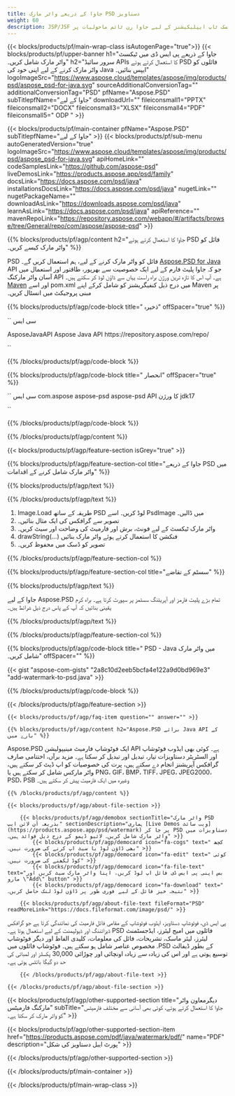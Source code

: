 ```yaml
---
title: جاوا کے ذریعے واٹر مارک PSD دستاویز
weight: 60
description: JSP/JSF ایپلیکیشن اور ڈیسک ٹاپ ایپلیکیشنز کے لیے جاوا رن ٹائم ماحولیات پر PSD فائل میں واٹر مارک شامل کرنے یا ہٹانے کے لیے جاوا کا نمونہ کوڈ۔
---
```


{{< blocks/products/pf/main-wrap-class isAutogenPage="true">}}
{{< blocks/products/pf/upper-banner h1="جاوا کے ذریعے پی ایس ڈی میں ٹیکسٹ واٹر مارک شامل کریں۔" h2="سرور سائیڈ APIs کا استعمال کرتے ہوئے PSD فائلوں کو واٹر مارک کرنے کے لیے اپنی خود کی Java ایپس بنائیں۔" logoImageSrc="https://www.aspose.cloud/templates/aspose/img/products/psd/aspose_psd-for-java.svg" sourceAdditionalConversionTag="" additionalConversionTag="PSD" pfName="Aspose.PSD" subTitlepfName="جاوا کے لیے" downloadUrl="" fileiconsmall1="PPTX" fileiconsmall2="DOCX" fileiconsmall3="XLSX" fileiconsmall4="PDF" fileiconsmall5=" ODP " >}}

{{< blocks/products/pf/main-container pfName="Aspose.PSD" subTitlepfName="جاوا کے لیے" >}}
{{< blocks/products/pf/sub-menu autoGeneratedVersion="true" logoImageSrc="https://www.aspose.cloud/templates/aspose/img/products/psd/aspose_psd-for-java.svg" apiHomeLink="" codeSamplesLink="https://github.com/aspose-psd" liveDemosLink="https://products.aspose.app/psd/family" docsLink="https://docs.aspose.com/psd/java" installationsDocsLink="https://docs.aspose.com/psd/java" nugetLink="" nugetPackageName="" downloadAsLink="https://downloads.aspose.com/psd/java" learnAsLink="https://docs.aspose.com/psd/java" apiReference="" mavenRepoLink="https://repository.aspose.com/webapp/#/artifacts/browse/tree/General/repo/com/aspose/aspose-psd" >}}

{{% blocks/products/pf/agp/content h2="جاوا کا استعمال کرتے ہوئے PSD فائل کو واٹر مارک کیسے کریں۔" %}}

 PSD فائل کو واٹر مارک کرنے کے لیے، ہم استعمال کریں گے۔
 [Aspose.PSD for Java](https://products.aspose.com/psd/java)
 API جو کہ جاوا پلیٹ فارم کے لیے ایک خصوصیت سے بھرپور، طاقتور اور استعمال میں آسان واٹر مارکنگ API ہے۔ آپ اس کا تازہ ترین ورژن براہ راست یہاں سے ڈاؤن لوڈ کر سکتے ہیں۔
 [Maven](https://repository.aspose.com/webapp/#/artifacts/browse/tree/General/repo/com/aspose/aspose-psd)
 اور اسے pom.xml میں درج ذیل کنفیگریشنز کو شامل کرکے اپنے Maven پر مبنی پروجیکٹ میں انسٹال کریں۔

{{% blocks/products/pf/agp/code-block title=" ذخیرہ" offSpacer="true" %}}

`` سی ایس

<repository>
<id>AsposeJavaAPI</id>
<name> Aspose Java API</name>
<url>https://repository.aspose.com/repo/</url>
</repository>

``

{{% /blocks/products/pf/agp/code-block %}}

{{% blocks/products/pf/agp/code-block title=" انحصار" offSpacer="true" %}}

`` سی ایس
<dependency>
<groupId>com.aspose</groupId>
<artifactId>aspose-psd
aspose-psd API کا</artifactId>
<version> ورژن</version>
<classifier>jdk17</classifier>
</dependency>

``

{{% /blocks/products/pf/agp/code-block %}}

{{% /blocks/products/pf/agp/content %}}

{{< blocks/products/pf/agp/feature-section isGrey="true" >}}

{{% blocks/products/pf/agp/feature-section-col title="جاوا کے ذریعے PSD میں واٹر مارک شامل کرنے کے اقدامات" %}}

{{% blocks/products/pf/agp/text %}}

{{% /blocks/products/pf/agp/text %}}

1. Image.Load طریقہ کے ساتھ PSD لوڈ کریں۔ اسے PsdImage میں ڈالیں۔
1. تصویر سے گرافکس کی ایک مثال بنائیں۔
1. واٹر مارک ٹیکسٹ کے لیے فونٹ، برش اور فارمیٹ کی وضاحت اور سیٹ کریں۔
1. drawString(...) فنکشن کا استعمال کرتے ہوئے واٹر مارک بنائیں
1. تصویر کو ڈسک میں محفوظ کریں۔

{{% /blocks/products/pf/agp/feature-section-col %}}

{{% blocks/products/pf/agp/feature-section-col title="سسٹم کے تقاضے" %}}

{{% blocks/products/pf/agp/text %}}

 جاوا کے لیے Aspose.PSD تمام بڑے پلیٹ فارمز اور آپریٹنگ سسٹمز پر سپورٹ کرتا ہے۔ براہ کرم یقینی بنائیں کہ آپ کے پاس درج ذیل شرائط ہیں۔

{{% /blocks/products/pf/agp/text %}}

{{% /blocks/products/pf/agp/feature-section-col %}}

{{% blocks/products/pf/agp/code-block title=" PSD - Java میں واٹر مارک شامل کریں۔" offSpacer="" %}}

{{< gist "aspose-com-gists" "2a8c10d2eeb5bcfa4e122a9d0bd969e3" "add-watermark-to-psd.java" >}}

{{% /blocks/products/pf/agp/code-block %}}

{{< /blocks/products/pf/agp/feature-section >}}

    {{< blocks/products/pf/agp/faq-item question="" answer="" >}}
 

<!-- aboutfile Starts -->

    {{% blocks/products/pf/agp/content h2="Aspose.PSD برائے Java API کے بارے میں" %}}

 Aspose.PSD ایک فوٹوشاپ فارمیٹ مینیپولیشن API ہے۔ کوئی بھی ایڈوب فوٹوشاپ اور السٹریٹر دستاویزات تیار، تبدیل اور تبدیل کر سکتا ہے۔ مزید برآں، اختتامی صارف گرافکس آپریشنز انجام دے سکتے ہیں، پرت کی خصوصیات کو اپ ڈیٹ کر سکتے ہیں، واٹر مارکس شامل کر سکتے ہیں یا PNG، GIF، BMP، TIFF، JPEG، JPEG2000، PSD، PSB وغیرہ میں ایک فارمیٹ پیش کر سکتے ہیں۔



    {{% /blocks/products/pf/agp/content %}}

    {{< blocks/products/pf/agp/about-file-section >}}

        {{< blocks/products/pf/agp/demobox sectionTitle="واٹر مارک PSD بذریعہ آن لائن ایپ" sectionDescription="ہماری [Live Demos ویب سائٹ](https://products.aspose.app/psd/watermark) پر جا کر PSD دستاویزات میں واٹر مارک شامل کریں۔ لائیو ڈیمو کے درج ذیل فوائد ہیں۔" >}}
            {{< blocks/products/pf/agp/democard icon="fa-cogs" text=" کچھ بھی ڈاؤن لوڈ یا سیٹ اپ کرنے کی ضرورت نہیں۔" >}}
            {{< blocks/products/pf/agp/democard icon="fa-edit" text=" کوئی کوڈ لکھنے کی ضرورت نہیں۔" >}}
            {{< blocks/products/pf/agp/democard icon="fa-file-text" text="بس اپنی پی ایس ڈی فائل اپ لوڈ کریں، اپنا واٹر مارک سیٹ کریں اور مارو \"Add\" button" >}}
            {{< blocks/products/pf/agp/democard icon="fa-download" text=" نتیجہ خیز فائل کے لیے فوری طور پر ڈاؤن لوڈ لنک حاصل کریں۔" >}}

        {{< blocks/products/pf/agp/about-file-text fileFormat="PSD" readMoreLink="https://docs.fileformat.com/image/psd/" >}}
پی ایس ڈی، فوٹوشاپ دستاویز، ایڈوب فوٹوشاپ کے مقامی فائل فارمیٹ کی نمائندگی کرتا ہے جو گرافکس ڈیزائننگ اور ڈیولپمنٹ کے لیے استعمال ہوتا ہے۔ PSD فائلوں میں امیج لیئرز، ایڈجسٹمنٹ لیئرز، لیئر ماسک، تشریحات، فائل کی معلومات، کلیدی الفاظ اور دیگر فوٹوشاپ مخصوص عناصر شامل ہو سکتے ہیں۔ فوٹوشاپ فائلوں میں .PSD کے بطور ڈیفالٹ توسیع ہوتی ہے اور اس کی زیادہ سے زیادہ اونچائی اور چوڑائی 30,000 پکسلز اور لمبائی کی حد دو گیگا بائٹس ہوتی ہے۔

        {{< /blocks/products/pf/agp/about-file-text >}}

    {{< /blocks/products/pf/agp/about-file-section >}}

<!-- aboutfile Ends -->

{{< blocks/products/pf/agp/other-supported-section title="دیگر ​​معاون واٹر مارکنگ فارمیٹس" subTitle="جاوا کا استعمال کرتے ہوئے، کوئی بھی آسانی سے مختلف فارمیٹس کو واٹر مارک کر سکتا ہے۔" >}}

{{< blocks/products/pf/agp/other-supported-section-item href="https://products.aspose.com/pdf/java/watermark/pdf/" name="PDF" description="پورٹ ایبل دستاویز کی شکل" >}}

{{< /blocks/products/pf/agp/other-supported-section >}}

{{< /blocks/products/pf/main-container >}}
    
{{< /blocks/products/pf/main-wrap-class >}}
